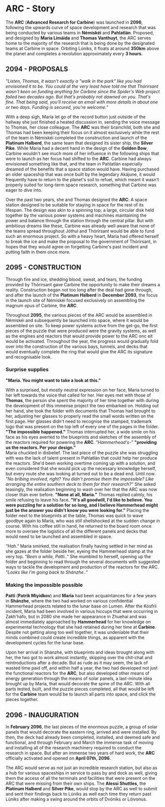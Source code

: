 # ARC - Story
The **ARC** (**Advanced Research for Carbine**) was launched in **2096**, following the upwards curve of space development and research that was being conducted by various teams in **Némiskéi** and **Pahlatlán**. Proposed, and designed by **Maria Limáida** and **Thomas Vanthuyt**, the ARC serves home to the majority of the research that is being done by the designated teams at Carbine in space. Orbiting Lúniks, it floats at around **350km** above the planet and completes a revolution approximately every **3 hours**.

## 2094 - PROPOSALS
*"Listen, Thomas, it wasn't exactly a "walk in the park" like you had envisioned it to be. You could at the very least have told me that Thórirsant wasn't keen on funding anything for Carbine since the Spider's Web project failed two decades ago. But that's probably not dawned on you. That's fine. That being said, you'll receive an email with more details in about one or two days. Funding is secured, you're welcome."*

With a deep sigh, Maria let go of the record button just outside of the hallway she just finished a heated discussion in, sending the voice message to Thomas, her close colleague. The **ARC** was their brainchild, both she and Thomas had been keeping their focus on it almost exclusively while the rest of the team in Némiskéi completed the construction and launch of the **Platinum Halberd**, the same team that designed its sister ship, the **Silver Pike**. While Maria had a decent hand in the design of the **Golden Bow**, Carbine wouldn't see much more of her influence in the following ships that were to launch as her focus had shifted to the **ARC**. Carbine had always envisioned something like that, and the team in Pahlatlán especially dreamed of the benefits that a space station would have. Having purchased an older spaceship that was once built by the legendary Akájune, it would frequently have to return to the planet's soil to refuel, which meant it wasn't properly suited for long-term space research, something that Carbine was eager to dive into.

Over the past two years, she and Thomas designed the **ARC**: A space station designed to be suitable for staying in space for the rest of its lifespan. The design was akin to a spinning top; a large, circular disk held together by the various power systems and machines maintaining the power and balance through the station through the central pillar. But with ambitious dreams like these, Carbine was already well aware that none of the teams spread throughout Jóthul and Thórirsant would be able to fund such an enormous project. So with a heavy heart, Maria had offered herself to break the ice and make the proposal to the government of Thórirsant, in hopes that they would agree on forgetting Carbine's past incident and putting faith in them once more.

## 2095 - CONSTRUCTION
Through fire and ice, shedding blood, sweat, and tears, the funding provided by Thórirsant gave Carbine the opportunity to make their dreams a reality. Construction began not too long after the deal had gone through, and after the launch of the **Platinum Halberd** in **December 2093**, the focus in the launch site of Némiskéi focused exclusively on assembling the magnum opus of Carbine, the **ARC**.

Throughout **2095**, the various pieces of the ARC would be assembled in Némiskéi and subsequently be launched into space, where it would be assembled on site. To keep power systems active from the get-go, the first pieces of the puzzle that were produced were the gravity systems, as well as the engines and reactors that would provide power to the ARC onc eit would be activated. Throughout the year, the progress would gradually fold over into the construction of the various bays, tunnels, and decks that would eventually complete the ring that would give the ARC its signature and recognisable look.

### Surprise supplies
**"Maria. You might want to take a look at this."** 

With a surprised, but mostly neutral expression on her face, Maria turned to her left towards the voice that called for her. Her eyes met with those of **Thomas**, the person she spent the majority of her time together with during the development of this immense project the two embarked on. Holding out her hand, she took the folder with documents that Thomas had brought to her, adjusting her glasses to properly read the small words written on the first page. Her glasses didn't need to recognise the stamped, trademark logo that was present on the top left of every one of the pages in the folder. **"The impossible happened."** Thomas interrupted her, a wide smile on his face as his eyes averted to the blueprints and sketches of the assembly of the reactors required for powering the **ARC**. *"Hammerhead's-"* **"providing us the reactors. Per your design."** \
Maria chuckled in disbelief. The last piece of the puzzle she was struggling with was the lack of talent present in Pahlatlán that could help her produce the reactors. She'd been working overtime coming up with a solution, and even considered that she would pick up the necessary knowledge herself, but every route she was looking at turned out to be a dead end. Until now. *"No bribing involved, right? You didn't promise them the impossible? Like arranging the entire southern deck to them for their research?"* She asked teasingly, the realisation beginning to wash over her that the ARC was now closer than ever before. **"None at all, Maria."** Thomas replied calmly, his smile refusing to leave his face. **"It's all goodwill, I'd like to believe. You were puzzling for a solution for so long, and I believe Hammerhead might just be the answer you didn't know you were looking for."** Placing the folder next to the blueprints at the table, Thomas was quick to wave goodbye again to Maria, who was still shellshocked at the sudden change in course. With his coffee still in hand, he returned to the board room once more to oversee the logistics of all the different panels and decks that would need to be launched and assembled in space. 

*"Hah."* Maria smirked, the realisation finally having settled in her mind as she gazes at the folder beside her, eyeing the Hammerhead stamp at the very top. *"Been a while, Patti.."* She mumbled to herself, opening up the folder and beginning to read through the several documents with suggested ways to tackle the development and production of the reactors for the ARC. *"Looks like I'm going back to Shánzhe.."*

### Making the impossible possible
**Patti** (**Patrik Miyidkov**) and **Maria** had been acquaintances for a few years in **Shánzhe**, where the two had worked on various confidential Hammerhead projects related to the lunar base on Lumen. After the Kósfrii incident, Maria had been involved in various hiccups that were occurring in Zakh'háfo, but in 2080 she made her appearance in Zhuehai and was almost immediately approached by **Hammerhead** for her knowledge on experimental technology that she had retained during her time at **Carbine**. Despite not getting along too well together, it was undeniable that their minds combined could create incredible things, as apparent with the development cycles for the lunar base. 

Upon her arrival in Shánzhe, with blueprints and ideas brought along with her, the two got to work almost instantly, skipping over the chit-chat and reintroductions after a decade. But as rude as it may seem, the lack of wasted time paid off, and within half a year, the two had developed not just the functional reactors for the **ARC**, but also developed other means of energy generation through the means of solar panels, a last-minute idea brought up by Maria, that would decorate the spine of the ARC. With all parts tested, built, and the puzzle pieces completed, all that would be left for the **Carbine** team would be to launch all parts into space, and click the pieces together.
 
## 2096 - INAUGURATION
In **February 2096**, the last pieces of the enormous puzzle, a group of solar panels that would decorate the eastern ring, arrived and were installed. By then, the deck had already been completed, installed, and deemed safe and functional, and through February and March the immense task of moving and installing all of the research machinery required to conduct the research in space. But after an immense two years of hard work, the **ARC** officially activated and opened on **April 07th, 2096**. 

The ARC would serve as not just an incredible research station, but also as a hub for various spaceships in service to pass by and dock as well, giving them the access of all the terminals and facilities that were present on the ARC that were missing from their own ships. The **Alessi Shuttles**, the **Platinum Halberd** and **Silver Pike**, would stop by the ARC as well to submit and sent their findings back to Lúniks as well each time they return past Lúniks after making a swing around the orbits of Dvóniks or Lóivonus. 